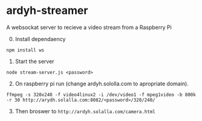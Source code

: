 # ardyh-streamer

A websockat server to recieve a video stream from a Raspberry Pi

0. Install dependaency
```
npm install ws
```


1. Start the server
```
node stream-server.js <password>
```

2. On raspberry pi run (change ardyh.sololla.com to apropriate domain).
```
ffmpeg -s 320x240 -f video4linux2 -i /dev/video1 -f mpeg1video -b 800k -r 30 http://arydh.solalla.com:8082/<password>/320/240/
```

3. Then broswer to `http://ardyh.solalla.com/camera.html`
